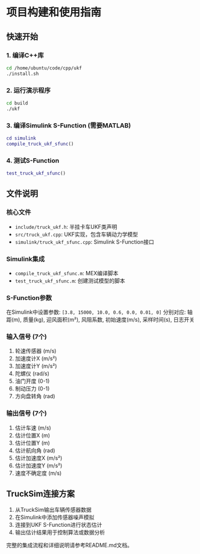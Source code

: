 # 项目构建和使用指南

## 快速开始

### 1. 编译C++库
```bash
cd /home/ubuntu/code/cpp/ukf
./install.sh
```

### 2. 运行演示程序
```bash
cd build
./ukf
```

### 3. 编译Simulink S-Function (需要MATLAB)

```matlab
cd simulink
compile_truck_ukf_sfunc()
```

### 4. 测试S-Function
```matlab
test_truck_ukf_sfunc()
```

## 文件说明

### 核心文件
- `include/truck_ukf.h`: 半挂卡车UKF类声明
- `src/truck_ukf.cpp`: UKF实现，包含车辆动力学模型
- `simulink/truck_ukf_sfunc.cpp`: Simulink S-Function接口

### Simulink集成
- `compile_truck_ukf_sfunc.m`: MEX编译脚本
- `test_truck_ukf_sfunc.m`: 创建测试模型的脚本

### S-Function参数
在Simulink中设置参数: `[3.8, 15000, 10.0, 0.6, 0.0, 0.01, 0]`
分别对应: 轴距(m), 质量(kg), 迎风面积(m²), 风阻系数, 初始速度(m/s), 采样时间(s), 日志开关

### 输入信号 (7个)
1. 轮速传感器 (m/s)
2. 加速度计X (m/s²)
3. 加速度计Y (m/s²)
4. 陀螺仪 (rad/s)
5. 油门开度 (0-1)
6. 制动压力 (0-1)
7. 方向盘转角 (rad)

### 输出信号 (7个)
1. 估计车速 (m/s)
2. 估计位置X (m)
3. 估计位置Y (m)
4. 估计航向角 (rad)
5. 估计加速度X (m/s²)
6. 估计加速度Y (m/s²)
7. 速度不确定度 (m/s)

## TruckSim连接方案

1. 从TruckSim输出车辆传感器数据
2. 在Simulink中添加传感器噪声模拟
3. 连接到UKF S-Function进行状态估计
4. 输出估计结果用于控制算法或数据分析

完整的集成流程和详细说明请参考README.md文档。
